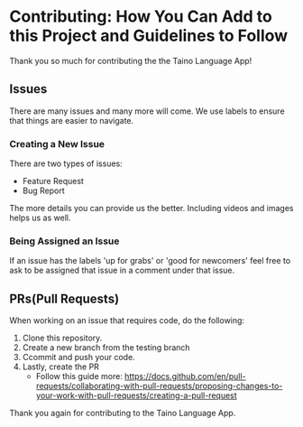 # Contributing: How You Can Add to this Project and Guidelines to Follow

Thank you so much for contributing the the Taino Language App! 

## Issues
There are many issues and many more will come. We use labels to ensure that things are easier to navigate.

### Creating a New Issue
There are two types of issues:
- Feature Request
- Bug Report

The more details you can provide us the better. Including videos and images helps us as well.

### Being Assigned an Issue
If an issue has the labels 'up for grabs' or 'good for newcomers' feel free to ask to be assigned that issue in a comment under that issue.

## PRs(Pull Requests)
When working on an issue that requires code, do the following:
1. Clone this repository. 
2. Create a new branch from the testing branch
3. Ccommit and push your code.
4. Lastly, create the PR
   - Follow this guide more: https://docs.github.com/en/pull-requests/collaborating-with-pull-requests/proposing-changes-to-your-work-with-pull-requests/creating-a-pull-request

Thank you again for contributing to the Taino Language App.
